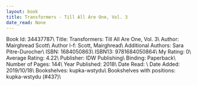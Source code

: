 ```yaml
---
layout: book
title: Transformers - Till All Are One, Vol. 3
date_read: None
---
```


Book Id: 34437787\ 
Title: Transformers: Till All Are One, Vol. 3\ 
Author: Mairghread Scott\ 
Author l-f: Scott, Mairghread\ 
Additional Authors: Sara Pitre-Durocher\ 
ISBN: 1684050863\ 
ISBN13: 9781684050864\ 
My Rating: 0\ 
Average Rating: 4.22\ 
Publisher: IDW Publishing\ 
Binding: Paperback\ 
Number of Pages: 144\ 
Year Published: 2018\ 
Date Read: \ 
Date Added: 2019/10/18\ 
Bookshelves: kupka-wstydu\ 
Bookshelves with positions: kupka-wstydu (#437)\ 

